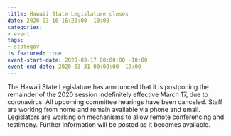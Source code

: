 ```yaml
---
title: Hawaii State Legislature closes
date: 2020-03-16 16:20:00 -10:00
categories:
- event
tags:
- stategov
is featured: true
event-start-date: 2020-03-17 00:00:00 -10:00
event-end-date: 2020-03-31 00:00:00 -10:00
---
```


The Hawaii State Legislature has announced that it is postponing the remainder of the 2020 session indefinitely effective March 17, due to coronavirus. All upcoming committee hearings have been canceled.  Staff are working from home and remain available via phone and email. Legislators are working on mechanisms to allow remote conferencing and testimony. Further information will be posted as it becomes available.  